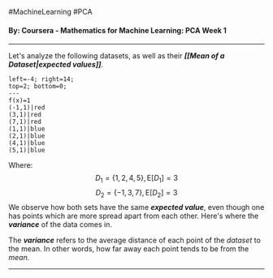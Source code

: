 #MachineLearning #PCA
#### By: Coursera - Mathematics for Machine Learning: PCA Week 1
---

Let's analyze the following datasets, as well as their ***[[Mean of a Dataset|expected values]]***.

```desmos-graph
left=-4; right=14;
top=2; bottom=0;
---
f(x)=1
(-1,1)|red
(3,1)|red
(7,1)|red
(1,1)|blue
(2,1)|blue
(4,1)|blue
(5,1)|blue
```
Where:
$$
D_{1}=\{ 1,2,4,5 \}, \text{E}[D_{1}]=3
$$
$$
D_{2}=\{ -1,3,7 \}, \text{E}[D_{2}]=3
$$
We observe how both sets have the same ***expected value***, even though one has points which are more spread apart from each other. Here's where the ***variance*** of the data comes in. 

The ***variance*** refers to the average distance of each point of the *dataset* to the mean. In other words, how far away each point tends to be from the *mean*.

---